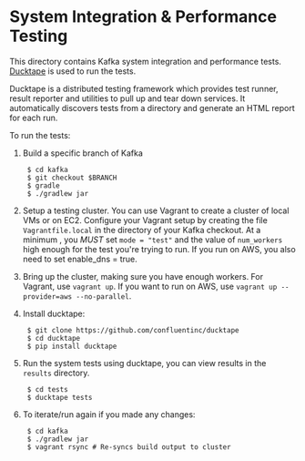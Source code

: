 System Integration & Performance Testing
========================================

This directory contains Kafka system integration and performance tests. 
[Ducktape](https://github.com/confluentinc/ducktape) is used to run the tests.  

Ducktape is a distributed testing framework which provides test runner, 
result reporter and utilities to pull up and tear down services. It automatically
discovers tests from a directory and generate an HTML report for each run.

To run the tests: 

1. Build a specific branch of Kafka
       
        $ cd kafka
        $ git checkout $BRANCH
        $ gradle
        $ ./gradlew jar
      
2. Setup a testing cluster. You can use Vagrant to create a cluster of local 
   VMs or on EC2. Configure your Vagrant setup by creating the file 
   `Vagrantfile.local` in the directory of your Kafka checkout. At a minimum
   , you *MUST* set `mode = "test"` and the value of `num_workers` high enough for 
   the test you're trying to run. If you run on AWS, you also need to set 
   enable_dns = true.
        
3. Bring up the cluster, making sure you have enough workers. For Vagrant, 
   use `vagrant up`. If you want to run on AWS, use `vagrant up
   --provider=aws --no-parallel`.
4. Install ducktape:
       
        $ git clone https://github.com/confluentinc/ducktape
        $ cd ducktape
        $ pip install ducktape
5. Run the system tests using ducktape, you can view results in the `results`
   directory.
        
        $ cd tests
        $ ducktape tests
6. To iterate/run again if you made any changes:

        $ cd kafka
        $ ./gradlew jar
        $ vagrant rsync # Re-syncs build output to cluster
